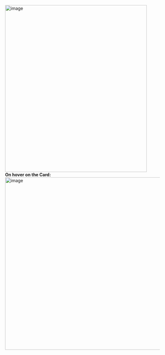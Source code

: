 <img width="461" height="541" alt="image" src="https://github.com/user-attachments/assets/e3382b7e-1718-402a-9b7b-a7c340ffa96d" />
<br>
<b>On hover on the Card:</b>
<br>
<img width="510" height="559" alt="image" src="https://github.com/user-attachments/assets/d70e2a39-022f-4823-acd4-6b3eaf912be2" />

